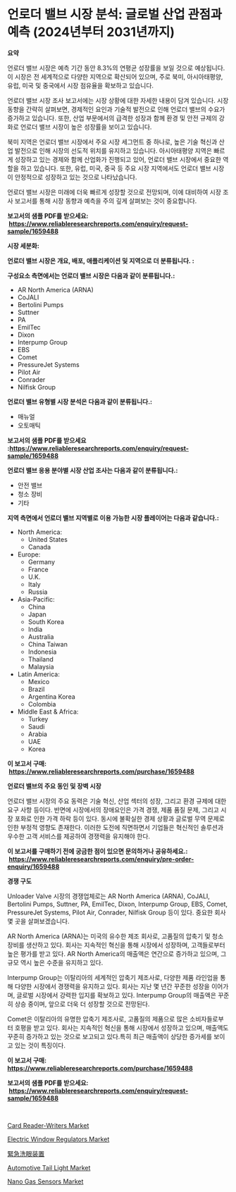 <p><h1>언로더 밸브 시장 분석: 글로벌 산업 관점과 예측 (2024년부터 2031년까지)</h1></p><p><strong>요약</strong></p>
<p><p>언로더 밸브 시장은 예측 기간 동안 8.3%의 연평균 성장률을 보일 것으로 예상됩니다. 이 시장은 전 세계적으로 다양한 지역으로 확산되어 있으며, 주로 북미, 아시아태평양, 유럽, 미국 및 중국에서 시장 점유율을 확보하고 있습니다.</p><p>언로더 밸브 시장 조사 보고서에는 시장 상황에 대한 자세한 내용이 담겨 있습니다. 시장 동향을 간략히 살펴보면, 경제적인 요인과 기술적 발전으로 인해 언로더 밸브의 수요가 증가하고 있습니다. 또한, 산업 부문에서의 급격한 성장과 함께 환경 및 안전 규제의 강화로 언로더 밸브 시장이 높은 성장률을 보이고 있습니다.</p><p>북미 지역은 언로더 밸브 시장에서 주요 시장 세그먼트 중 하나로, 높은 기술 혁신과 산업 발전으로 인해 시장의 선도적 위치를 유지하고 있습니다. 아시아태평양 지역은 빠르게 성장하고 있는 경제와 함께 산업화가 진행되고 있어, 언로더 밸브 시장에서 중요한 역할을 하고 있습니다. 또한, 유럽, 미국, 중국 등 주요 시장 지역에서도 언로더 밸브 시장이 안정적으로 성장하고 있는 것으로 나타났습니다.</p><p>언로더 밸브 시장은 미래에 더욱 빠르게 성장할 것으로 전망되며, 이에 대비하여 시장 조사 보고서를 통해 시장 동향과 예측을 주의 깊게 살펴보는 것이 중요합니다.</p></p>
<p><strong>보고서의 샘플 PDF를 받으세요: &nbsp;<a href="https://www.reliableresearchreports.com/enquiry/request-sample/1659488">https://www.reliableresearchreports.com/enquiry/request-sample/1659488</a></strong></p>
<p><strong>시장 세분화:</strong></p>
<p><strong> 언로더 밸브 시장은 개요, 배포, 애플리케이션 및 지역으로 더 분류됩니다. :</strong></p>
<p><strong>구성요소 측면에서는 언로더 밸브 시장은 다음과 같이 분류됩니다.:</strong></p>
<p><ul><li>AR North America (ARNA)</li><li>CoJALI</li><li>Bertolini Pumps</li><li>Suttner</li><li>PA</li><li>EmilTec</li><li>Dixon</li><li>Interpump Group</li><li>EBS</li><li>Comet</li><li>PressureJet Systems</li><li>Pilot Air</li><li>Conrader</li><li>Nilfisk Group</li></ul></p>
<p><strong> 언로더 밸브 유형별 시장 분석은 다음과 같이 분류됩니다.:</strong></p>
<p><ul><li>매뉴얼</li><li>오토매틱</li></ul></p>
<p><strong>보고서의 샘플 PDF를 받으세요 :<a href="https://www.reliableresearchreports.com/enquiry/request-sample/1659488">https://www.reliableresearchreports.com/enquiry/request-sample/1659488</a></strong></p>
<p><strong> 언로더 밸브 응용 분야별 시장 산업 조사는 다음과 같이 분류됩니다.:</strong></p>
<p><ul><li>안전 밸브</li><li>청소 장비</li><li>기타</li></ul></p>
<p><strong>지역 측면에서 언로더 밸브 지역별로 이용 가능한 시장 플레이어는 다음과 같습니다.:</strong></p>
<p><ul>
    <li>
        North America:
        <ul>
            <li>United States</li>
            <li>Canada</li>
        </ul>
    </li>
    <li>
        Europe:
        <ul>
            <li>Germany</li>
            <li>France</li>
            <li>U.K.</li>
            <li>Italy</li>
            <li>Russia</li>
        </ul>
    </li>
    <li>
        Asia-Pacific:
        <ul>
            <li>China</li>
            <li>Japan</li>
            <li>South Korea</li>
            <li>India</li>
            <li>Australia</li>
            <li>China Taiwan</li>
            <li>Indonesia</li>
            <li>Thailand</li>
            <li>Malaysia</li>
        </ul>
    </li>
    <li>
        Latin America:
        <ul>
            <li>Mexico</li>
            <li>Brazil</li>
            <li>Argentina Korea</li>
            <li>Colombia</li>
        </ul>
    </li>
    <li>
        Middle East & Africa:
        <ul>
            <li>Turkey</li>
            <li>Saudi</li>
            <li>Arabia</li>
            <li>UAE</li>
            <li>Korea</li>
        </ul>
    </li>
    </ul></p>
<p><strong>이 보고서 구매: &nbsp;<a href="https://www.reliableresearchreports.com/purchase/1659488">https://www.reliableresearchreports.com/purchase/1659488</a></strong></p>
<p><strong>언로더 밸브의 주요 동인 및 장벽 시장</strong></p>
<p><p>언로더 밸브 시장의 주요 동력은 기술 혁신, 산업 섹터의 성장, 그리고 환경 규제에 대한 요구 사항 등이다. 반면에 시장에서의 장애요인은 가격 경쟁, 제품 품질 문제, 그리고 시장 포화로 인한 가격 하락 등이 있다. 동시에 불확실한 경제 상황과 글로벌 무역 문제로 인한 부정적 영향도 존재한다. 이러한 도전에 직면하면서 기업들은 혁신적인 솔루션과 우수한 고객 서비스를 제공하여 경쟁력을 유지해야 한다.</p></p>
<p><strong>이 보고서를 구매하기 전에 궁금한 점이 있으면 문의하거나 공유하세요.: &nbsp;<a href="https://www.reliableresearchreports.com/enquiry/pre-order-enquiry/1659488">https://www.reliableresearchreports.com/enquiry/pre-order-enquiry/1659488</a></strong></p>
<p><strong>경쟁 구도</strong></p>
<p><p>Unloader Valve 시장의 경쟁업체로는 AR North America (ARNA), CoJALI, Bertolini Pumps, Suttner, PA, EmilTec, Dixon, Interpump Group, EBS, Comet, PressureJet Systems, Pilot Air, Conrader, Nilfisk Group 등이 있다. 중요한 회사 몇 곳을 살펴보겠습니다.</p><p>AR North America (ARNA)는 미국의 유수한 제조 회사로, 고품질의 압축기 및 청소 장비를 생산하고 있다. 회사는 지속적인 혁신을 통해 시장에서 성장하며, 고객들로부터 높은 평가를 받고 있다. AR North America의 매출액은 연간으로 증가하고 있으며, 그 규모 역시 높은 수준을 유지하고 있다.</p><p>Interpump Group는 이탈리아의 세계적인 압축기 제조사로, 다양한 제품 라인업을 통해 다양한 시장에서 경쟁력을 유지하고 있다. 회사는 지난 몇 년간 꾸준한 성장을 이어가며, 글로벌 시장에서 강력한 입지를 확보하고 있다. Interpump Group의 매출액은 꾸준히 상승 중이며, 앞으로 더욱 더 성장할 것으로 전망된다.</p><p>Comet은 이탈리아의 유명한 압축기 제조사로, 고품질의 제품으로 많은 소비자들로부터 호평을 받고 있다. 회사는 지속적인 혁신을 통해 시장에서 성장하고 있으며, 매출액도 꾸준히 증가하고 있는 것으로 보고되고 있다.특히 최근 매출액이 상당한 증가세를 보이고 있는 것이 특징이다.</p></p>
<p><strong>이 보고서 구매: &nbsp; <a href="https://www.reliableresearchreports.com/purchase/1659488">https://www.reliableresearchreports.com/purchase/1659488</a></strong></p>
<p><strong>보고서의 샘플 PDF를 받으세요: &nbsp;<a href="https://www.reliableresearchreports.com/enquiry/request-sample/1659488">https://www.reliableresearchreports.com/enquiry/request-sample/1659488</a></strong><strong></strong></p>
<p>&nbsp;</p>
<p><p><a href="https://github.com/johnbach50/Market-Research-Report-List-2/blob/main/card-reader-writers-market.md">Card Reader-Writers Market</a></p><p><a href="https://issuu.com/reportprime-2/docs/electric-window-regulators-market-size-2030.pptx">Electric Window Regulators Market</a></p><p><a href="https://github.com/NashBeahan2023/Market-Research-Report-List-1/blob/main/200665313735.md">緊急洗眼装置</a></p><p><a href="https://issuu.com/reportprime-2/docs/automotive-tail-light-market-size-2030.pptx">Automotive Tail Light Market</a></p><p><a href="https://github.com/lylyparadise/Market-Research-Report-List-2/blob/main/nano-gas-sensors-market.md">Nano Gas Sensors Market</a></p></p>